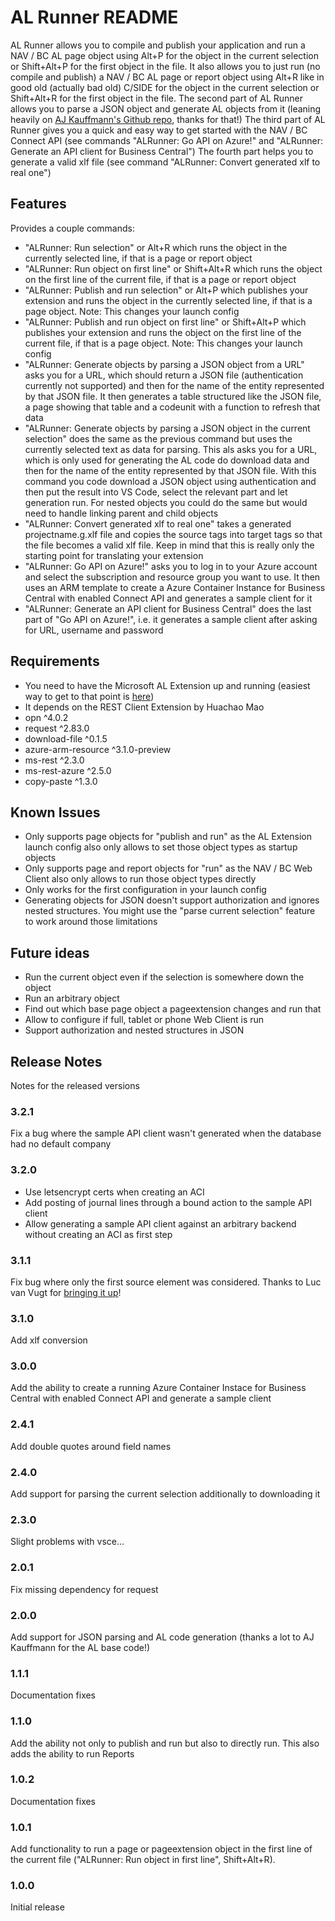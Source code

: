 # AL Runner README

AL Runner allows you to compile and publish your application and run a NAV / BC AL page object using Alt+P for the object in the current selection or Shift+Alt+P for the first object in the file. It also allows you to just run (no compile and publish) a NAV / BC AL page or report object using Alt+R like in good old (actually bad old) C/SIDE for the object in the current selection or Shift+Alt+R for the first object in the file.
The second part of AL Runner allows you to parse a JSON object and generate AL objects from it (leaning heavily on [AJ Kauffmann's Github repo](https://github.com/ajkauffmann/ALCodeSamples), thanks for that!)
The third part of AL Runner gives you a quick and easy way to get started with the NAV / BC Connect API (see commands "ALRunner: Go API on Azure!" and "ALRunner: Generate an API client for Business Central")
The fourth part helps you to generate a valid xlf file (see command "ALRunner: Convert generated xlf to real one")


## Features

Provides a couple commands:
- "ALRunner: Run selection" or Alt+R which runs the object in the currently selected line, if that is a page or report object
- "ALRunner: Run object on first line" or Shift+Alt+R which runs the object on the first line of the current file, if that is a page or report object
- "ALRunner: Publish and run selection" or Alt+P which publishes your extension and runs the object in the currently selected line, if that is a page object. Note: This changes your launch config
- "ALRunner: Publish and run object on first line" or Shift+Alt+P which publishes your extension and runs the object on the first line of the current file, if that is a page object. Note: This changes your launch config
- "ALRunner: Generate objects by parsing a JSON object from a URL" asks you for a URL, which should return a JSON file (authentication currently not supported) and then for the name of the entity represented by that JSON file. It then generates a table structured like the JSON file, a page showing that table and a codeunit with a function to refresh that data
- "ALRunner: Generate objects by parsing a JSON object in the current selection" does the same as the previous command but uses the currently selected text as data for parsing. This als asks you for a URL, which is only used for generating the AL code do download data and then for the name of the entity represented by that JSON file. With this command you code download a JSON object using authentication and then put the result into VS Code, select the relevant part and let generation run. For nested objects you could do the same but would need to handle linking parent and child objects
- "ALRunner: Convert generated xlf to real one" takes a generated projectname.g.xlf file and copies the source tags into target tags so that the file becomes a valid xlf file. Keep in mind that this is really only the starting point for translating your extension
- "ALRunner: Go API on Azure!" asks you to log in to your Azure account and select the subscription and resource group you want to use. It then uses an ARM template to create a Azure Container Instance for Business Central with enabled Connect API and generates a sample client for it
- "ALRunner: Generate an API client for Business Central" does the last part of "Go API on Azure!", i.e. it generates a sample client after asking for URL, username and password


## Requirements

- You need to have the Microsoft AL Extension up and running (easiest way to get to that point is [here](https://msdn.microsoft.com/en-us/dynamics-nav/newdev-get-started))
- It depends on the REST Client Extension by Huachao Mao
- opn ^4.0.2
- request ^2.83.0
- download-file ^0.1.5
- azure-arm-resource ^3.1.0-preview
- ms-rest ^2.3.0
- ms-rest-azure ^2.5.0
- copy-paste ^1.3.0


## Known Issues

- Only supports page objects for "publish and run" as the AL Extension launch config also only allows to set those object types as startup objects
- Only supports page and report objects for "run" as the NAV / BC Web Client also only allows to run those object types directly
- Only works for the first configuration in your launch config
- Generating objects for JSON doesn't support authorization and ignores nested structures. You might use the "parse current selection" feature to work around those limitations


## Future ideas

- Run the current object even if the selection is somewhere down the object
- Run an arbitrary object
- Find out which base page object a pageextension changes and run that
- Allow to configure if full, tablet or phone Web Client is run
- Support authorization and nested structures in JSON


## Release Notes

Notes for the released versions

### 3.2.1

Fix a bug where the sample API client wasn't generated when the database had no default company

### 3.2.0

- Use letsencrypt certs when creating an ACI
- Add posting of journal lines through a bound action to the sample API client
- Allow generating a sample API client against an arbitrary backend without creating an ACI as first step

### 3.1.1

Fix bug where only the first source element was considered. Thanks to Luc van Vugt for [bringing it up](https://github.com/tfenster/ALRunner/issues/5)!

### 3.1.0

Add xlf conversion

### 3.0.0

Add the ability to create a running Azure Container Instace for Business Central with enabled Connect API and generate a sample client

### 2.4.1

Add double quotes around field names

### 2.4.0

Add support for parsing the current selection additionally to downloading it

### 2.3.0

Slight problems with vsce...

### 2.0.1

Fix missing dependency for request

### 2.0.0

Add support for JSON parsing and AL code generation (thanks a lot to AJ Kauffmann for the AL base code!)

### 1.1.1

Documentation fixes 

### 1.1.0

Add the ability not only to publish and run but also to directly run. This also adds the ability to run Reports

### 1.0.2

Documentation fixes 

### 1.0.1

Add functionality to run a page or pageextension object in the first line of the current file ("ALRunner: Run object in first line", Shift+Alt+R). 

### 1.0.0

Initial release 
